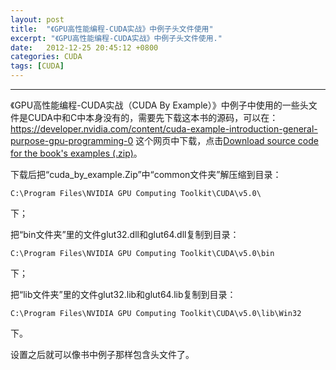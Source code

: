 ```yaml
---
layout: post
title:  "《GPU高性能编程-CUDA实战》中例子头文件使用"
excerpt: "《GPU高性能编程-CUDA实战》中例子头文件使用."
date:   2012-12-25 20:45:12 +0800
categories: CUDA
tags: [CUDA]
---
```

---

《GPU高性能编程-CUDA实战（CUDA By Example）》中例子中使用的一些头文件是CUDA中和C中本身没有的，需要先下载这本书的源码，可以在：https://developer.nvidia.com/content/cuda-example-introduction-general-purpose-gpu-programming-0 这个网页中下载，点击[Download source code for the book's examples (.zip)](https://developer.nvidia.com/sites/default/files/akamai/cuda/files/cuda_by_example.zip)。


下载后把“cuda_by_example.Zip”中“common文件夹”解压缩到目录：

`C:\Program Files\NVIDIA GPU Computing Toolkit\CUDA\v5.0\`

下；

把“bin文件夹”里的文件glut32.dll和glut64.dll复制到目录：

`C:\Program Files\NVIDIA GPU Computing Toolkit\CUDA\v5.0\bin`

下；

把“lib文件夹”里的文件glut32.lib和glut64.lib复制到目录：

`C:\Program Files\NVIDIA GPU Computing Toolkit\CUDA\v5.0\lib\Win32`

下。

设置之后就可以像书中例子那样包含头文件了。
